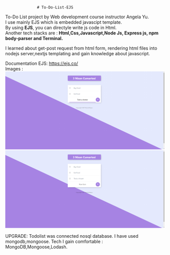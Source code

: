                  # To-Do-List-EJS
                  
To-Do List project by Web development course instructor Angela Yu.   
I use mainly EJS which is embedded javascipt template.  
By using **EJS**, you can directyle write js code in Html.  
Another tech stacks are : **Html,Css,Javascript,Node Js, Express js, npm body-parser and Terminal.**  

I learned about get-post request from html form, rendering html files into nodejs server,nextjs templating and gain knowledge about javascript.  

Documentation EJS: https://ejs.co/  
Images :  
![alt text](2021-04-03_20h42_34.png)
![alt text](2021-04-03_20h42_39.png)

UPGRADE: Todolist was connected nosql database. I have used mongodb,mongoose.
Tech I gain comfortable : MongoDB,Mongoose,Lodash.
